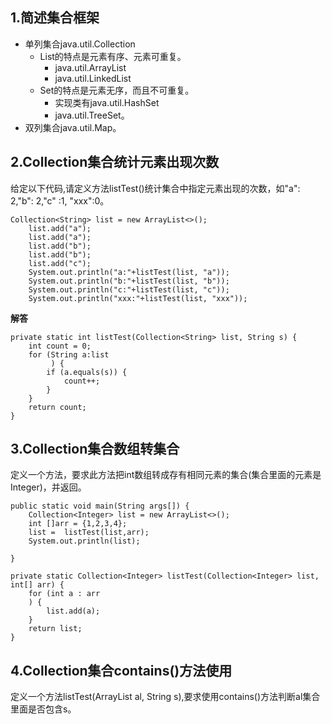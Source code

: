 ## 1.简述集合框架
	
* 单列集合java.util.Collection
	* List的特点是元素有序、元素可重复。
		* java.util.ArrayList
		* java.util.LinkedList 
	* Set的特点是元素无序，而且不可重复。
		* 实现类有java.util.HashSet
		* java.util.TreeSet。 
* 双列集合java.util.Map。
	
## 2.Collection集合统计元素出现次数
给定以下代码,请定义方法listTest()统计集合中指定元素出现的次数，如"a": 2,"b": 2,"c" :1, "xxx":0。
		
	Collection<String> list = new ArrayList<>();
		list.add("a");
		list.add("a");
		list.add("b");
		list.add("b");
		list.add("c");
		System.out.println("a:"+listTest(list, "a"));	
		System.out.println("b:"+listTest(list, "b"));	
		System.out.println("c:"+listTest(list, "c"));
		System.out.println("xxx:"+listTest(list, "xxx"));
**解答**
	
	private static int listTest(Collection<String> list, String s) {
        int count = 0;
        for (String a:list
             ) {
            if (a.equals(s)) {
                count++;
            }
        }
        return count;
    }		
## 3.Collection集合数组转集合
定义一个方法，要求此方法把int数组转成存有相同元素的集合(集合里面的元素是Integer)，并返回。
	 
	public static void main(String args[]) {
        Collection<Integer> list = new ArrayList<>();
        int []arr = {1,2,3,4};
        list =  listTest(list,arr);
        System.out.println(list);

    }

    private static Collection<Integer> listTest(Collection<Integer> list, int[] arr) {
        for (int a : arr
        ) {
            list.add(a);
        }
        return list;
    }

## 4.Collection集合contains()方法使用
定义一个方法listTest(ArrayList<String> al, String s),要求使用contains()方法判断al集合里面是否包含s。